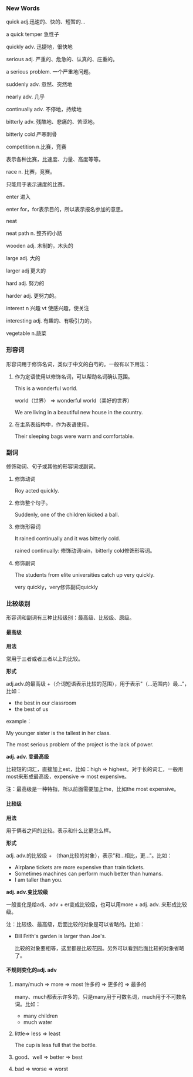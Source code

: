 ### New Words

quick    adj.迅速的、快的、短暂的...

a quick temper 急性子

quickly    adv. 迅捷地，很快地



serious    adj. 严重的、危急的、认真的、庄重的。

a serious problem. 一个严重地问题。



suddenly    adv. 忽然、突然地

nearly adv. 几乎



continually    adv. 不停地，持续地



bitterly adv. 残酷地、悲痛的、苦涩地。

bitterly cold 严寒刺骨



competition n.比赛，竞赛

表示各种比赛，比速度、力量、高度等等。

race n. 比赛，竞赛。

只能用于表示速度的比赛。



enter 进入

enter for，for表示目的，所以表示报名参加的意思。



neat

neat path n. 整齐的小路



wooden adj. 木制的，木头的



large adj. 大的

larger adj 更大的

hard adj. 努力的

harder adj. 更努力的。



interest n 兴趣 vt 使感兴趣，使关注

interesting adj. 有趣的、有吸引力的。

vegetable n.蔬菜



### 形容词

形容词用于修饰名词，类似于中文的白芍的。一般有以下用法：

1. 作为定语使用以修饰名词，可以帮助名词确认范围。

    This is a wonderful world.	

    world（世界） => wonderful world（美好的世界）

    We are living in a beautiful new house in the country.

2. 在主系表结构中，作为表语使用。

    Their sleeping bags were warm and comfortable.



### 副词

修饰动词、句子或其他的形容词或副词。

1. 修饰动词

    Roy acted quickly.

2. 修饰整个句子。

    Suddenly,  one of the children kicked a ball.

3. 修饰形容词

    It rained continually and it was bitterly cold.	

    rained continually: 修饰动词rain，bitterly cold修饰形容词。

4. 修饰副词

    The students from elite universities catch up very quickly.

    very quickly，very修饰副词quickly





### 比较级别

形容词和副词有三种比较级别：最高级、比较级、原级。



#### 最高级

**用法**

常用于三者或者三者以上的比较。



**形式**

adj.adv.的最高级  +（介词短语表示比较的范围），用于表示"（...范围内）最..."，比如：

- the best in our classroom
- the best of us

example：

My younger sister is the tallest in her class.

The most serious problem of the project is the lack of power.



**adj. adv. 变最高级**

比较短的词汇，直接加上est，比如：high => highest。对于长的词汇，一般用most来形成最高级，expensive => most expensive。

注：最高级是一种特指，所以前面需要加上the，比如the most expensive。







#### 比较级

**用法**

用于俩者之间的比较。表示和什么比更怎么样。

**形式**

adj. adv.的比较级  + （than比较的对象），表示"和...相比，更..."。比如：

- Airplane tickets are more expensive than train tickets.
- Sometimes machines can perform much better than humans.
- I am taller than you.



**adj. adv.变比较级**

一般变化是给adj、adv + er变成比较级，也可以用more + adj. adv. 来形成比较级。

注：比较级、最高级，后面比较的对象是可以省略的。比如：

- Bill Frith's garden is larger than Joe's.

    比较的对象要相等，这里都是比较花园。另外可以看到后面比较的对象省略了。



#### 不规则变化的adj. adv

1. many/much => more => most    许多的 => 更多的 => 最多的

    many、much都表示许多的，只是many用于可数名词，much用于不可数名词。比如：

    - many children
    - much water

2. little=> less => least

    The cup is less full that the bottle.

3. good、well => better => best

4. bad => worse =>  worst









